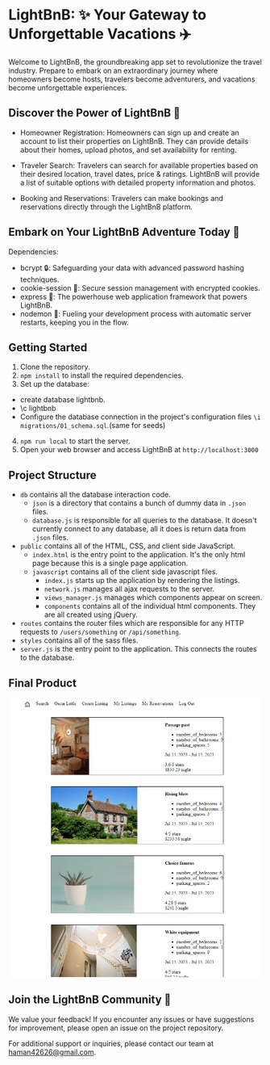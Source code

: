 # LightBnB: ✨ Your Gateway to Unforgettable Vacations ✈️
Welcome to LightBnB, the groundbreaking app set to revolutionize the travel industry. Prepare to embark on an extraordinary journey where homeowners become hosts, travelers become adventurers, and vacations become unforgettable experiences.

## Discover the Power of LightBnB 🌟
- Homeowner Registration: Homeowners can sign up and create an account to list their properties on LightBnB. They can provide details about their homes, upload photos, and set availability for renting.

- Traveler Search: Travelers can search for available properties based on their desired location, travel dates, price & ratings. LightBnB will provide a list of suitable options with detailed property information and photos.

- Booking and Reservations: Travelers can make bookings and reservations directly through the LightBnB platform.


## Embark on Your LightBnB Adventure Today 🚀
Dependencies:

- bcrypt 🔒: Safeguarding your data with advanced password hashing techniques.
- cookie-session 🍪: Secure session management with encrypted cookies.
- express 🚀: The powerhouse web application framework that powers LightBnB.
- nodemon 🔄: Fueling your development process with automatic server restarts, keeping you in the flow.

## Getting Started
1. Clone the repository.
2. `npm install` to install the required dependencies.
3. Set up the database:
* create database lightbnb.
* \c lightbnb
* Configure the database connection in the project's configuration files `\i migrations/01_schema.sql`.(same for seeds)
4. `npm run local` to start the server.
5. Open your web browser and access LightBnB at `http://localhost:3000`

## Project Structure
* `db` contains all the database interaction code.
  * `json` is a directory that contains a bunch of dummy data in `.json` files.
  * `database.js` is responsible for all queries to the database. It doesn't currently connect to any database, all it does is return data from `.json` files.
* `public` contains all of the HTML, CSS, and client side JavaScript. 
  * `index.html` is the entry point to the application. It's the only html page because this is a single page application.
  * `javascript` contains all of the client side javascript files.
    * `index.js` starts up the application by rendering the listings.
    * `network.js` manages all ajax requests to the server.
    * `views_manager.js` manages which components appear on screen.
    * `components` contains all of the individual html components. They are all created using jQuery.
* `routes` contains the router files which are responsible for any HTTP requests to `/users/something` or `/api/something`. 
* `styles` contains all of the sass files. 
* `server.js` is the entry point to the application. This connects the routes to the database.

## Final Product
![Image of the main page](/screenshots/Screenshot%20(208).png)

## Join the LightBnB Community 🤝
We value your feedback! If you encounter any issues or have suggestions for improvement, please open an issue on the project repository.

For additional support or inquiries, please contact our team at haman42626@gmail.com.

